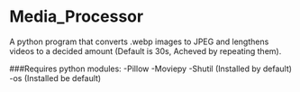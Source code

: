 # Media_Processor
A python program that converts .webp images to JPEG and lengthens videos to a decided amount (Default is 30s, Acheved by repeating them).

###Requires python modules:
  -Pillow
  -Moviepy
  -Shutil (Installed by default)
  -os     (Installed be default)
